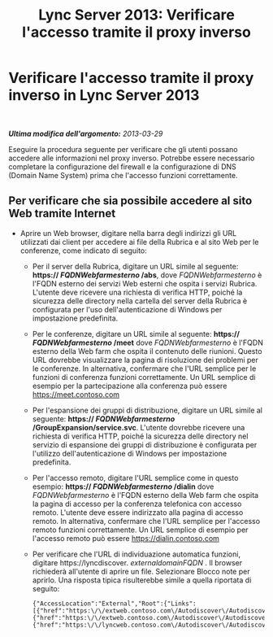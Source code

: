 ﻿---
title: "Lync Server 2013: Verificare l'accesso tramite il proxy inverso"
TOCTitle: Verificare l'accesso tramite il proxy inverso
ms:assetid: 3076a786-e022-4d41-91ec-1bf252b2a468
ms:mtpsurl: https://technet.microsoft.com/it-it/library/Gg429697(v=OCS.15)
ms:contentKeyID: 49300079
ms.date: 08/24/2015
mtps_version: v=OCS.15
ms.translationtype: HT
---

# Verificare l'accesso tramite il proxy inverso in Lync Server 2013

 

_**Ultima modifica dell'argomento:** 2013-03-29_

Eseguire la procedura seguente per verificare che gli utenti possano accedere alle informazioni nel proxy inverso. Potrebbe essere necessario completare la configurazione del firewall e la configurazione di DNS (Domain Name System) prima che l'accesso funzioni correttamente.

## Per verificare che sia possibile accedere al sito Web tramite Internet

  - Aprire un Web browser, digitare nella barra degli indirizzi gli URL utilizzati dai client per accedere ai file della Rubrica e al sito Web per le conferenze, come indicato di seguito:
    
      - Per il server della Rubrica, digitare un URL simile al seguente: **https:// *FQDNWebfarmesterno* /abs**, dove *FQDNWebfarmesterno* è l'FQDN esterno dei servizi Web esterni che ospita i servizi Rubrica. L'utente deve ricevere una richiesta di verifica HTTP, poiché la sicurezza delle directory nella cartella del server della Rubrica è configurata per l'uso dell'autenticazione di Windows per impostazione predefinita.
    
      - Per le conferenze, digitare un URL simile al seguente: **https:// *FQDNWebfarmesterno* /meet** dove *FQDNWebfarmesterno* è l'FQDN esterno della Web farm che ospita il contenuto delle riunioni. Questo URL dovrebbe visualizzare la pagina di risoluzione dei problemi per le conferenze. In alternativa, confermare che l'URL semplice per le funzioni di conferenza funzioni correttamente. Un URL semplice di esempio per la partecipazione alla conferenza può essere https://meet.contoso.com
    
      - Per l'espansione dei gruppi di distribuzione, digitare un URL simile al seguente: **https:// *FQDNWebfarmesterno* /GroupExpansion/service.svc**. L'utente dovrebbe ricevere una richiesta di verifica HTTP, poiché la sicurezza delle directory nel servizio di espansione dei gruppi di distribuzione è configurata per l'utilizzo dell'autenticazione di Windows per impostazione predefinita.
    
      - Per l'accesso remoto, digitare l'URL semplice come in questo esempio: **https:// *FQDNWebfarmesterno* /dialin** dove *FQDNWebfarmesterno* è l'FQDN esterno della Web farm che ospita la pagina di accesso per la conferenza telefonica con accesso remoto. L'utente deve essere indirizzato alla pagina di accesso remoto. In alternativa, confermare che l'URL semplice per l'accesso remoto funzioni correttamente. Un URL semplice di esempio per l'accesso remoto può essere https://dialin.contoso.com
    
      - Per verificare che l'URL di individuazione automatica funzioni, digitare https://lyncdiscover. *externaldomainFQDN* . Il browser richiederà all'utente di aprire un file. Selezionare Blocco note per aprirlo. Una risposta tipica risulterebbe simile a quella riportata di seguito:
        
            {"AccessLocation":"External","Root":{"Links":[{"href":"https:\/\/extweb.contoso.com\/Autodiscover\/AutodiscoverService.svc\/root\/domain","token":"Domain"},
            {"href":"https:\/\/extweb.contoso.com\/Autodiscover\/AutodiscoverService.svc\/root\/user","token":"User"},
            {"href":"https:\/\/lyncweb.contoso.com\/Autodiscover\/AutodiscoverService.svc\/root\/oauth\/user","token":"OAuth"}]}}

